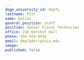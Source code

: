 ```yaml
---
doge_university_id: dep7y
lastname: Pitt
name: Dallas
general_position: staff
position: Senior Fiscal Technician
office: 216 Kerchof Hall
phone: 434-924-4918
email: dep7y@virginia.edu
image: 
published: false
---
```


